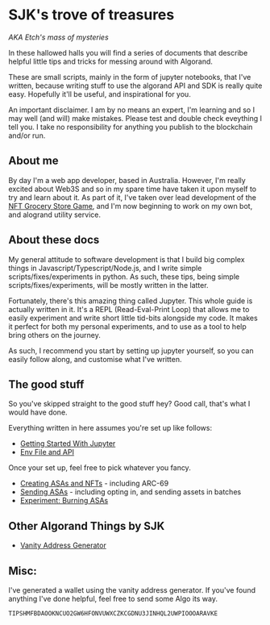# SJK's trove of treasures

_AKA Etch's mass of mysteries_

In these hallowed halls you will find a series of documents that describe helpful little tips and tricks for messing around with Algorand.

These are small scripts, mainly in the form of jupyter notebooks, that I've written, because writing stuff to use the algorand API and SDK is really quite easy.
Hopefully it'll be useful, and inspirational for you.

An important disclaimer.
I am by no means an expert, I'm learning and so I may well (and will) make mistakes.
Please test and double check eveything I tell you.
I take no responsibility for anything you publish to the blockchain and/or run.

## About me

By day I'm a web app developer, based in Australia.
However, I'm really excited about Web3S and so in my spare time have taken it upon myself to try and learn about it.
As part of it, I've taken over lead development of the [NFT Grocery Store Game](https://www.algochainnft.com/grocery), and I'm now beginning to work on my own bot, and alogrand utility service.

## About these docs

My general attitude to software development is that I build big complex things in Javascript/Typescript/Node.js, and I write simple scripts/fixes/experiments in python.
As such, these tips, being simple scripts/fixes/experiments, will be mostly written in the latter.

Fortunately, there's this amazing thing called Jupyter.
This whole guide is actually written in it.
It's a REPL (Read-Eval-Print Loop) that allows me to easily experiment and write short little tid-bits alongside my code.
It makes it perfect for both my personal experiments, and to use as a tool to help bring others on the journey.

As such, I recommend you start by setting up jupyter yourself, so you can easily follow along, and customise what I've written.

## The good stuff

So you've skipped straight to the good stuff hey?
Good call, that's what I would have done.

Everything written in here assumes you're set up like follows:

* [Getting Started With Jupyter](./export/getting_started_with_jupyter.md)
* [Env File and API](./export/env_file.md)

Once your set up, feel free to pick whatever you fancy.

* [Creating ASAs and NFTs](./export/creating_asas.md) - including ARC-69
* [Sending ASAs](./export/sending_assets.md) - including opting in, and sending assets in batches
* [Experiment: Burning ASAs](./export/burning_asas.md)

## Other Algorand Things by SJK

* [Vanity Address Generator](https://github.com/sjk0-9/AlgorandVanityAddressGenerator)

## Misc:

I've generated a wallet using the vanity address generator. If you've found anything I've done helpful, feel free to send some Algo its way.

```
TIPSHMFBDAOOKNCUO2GW6HFONVUWXCZKCGDNU3JINHQL2UWPIOOOARAVKE
```